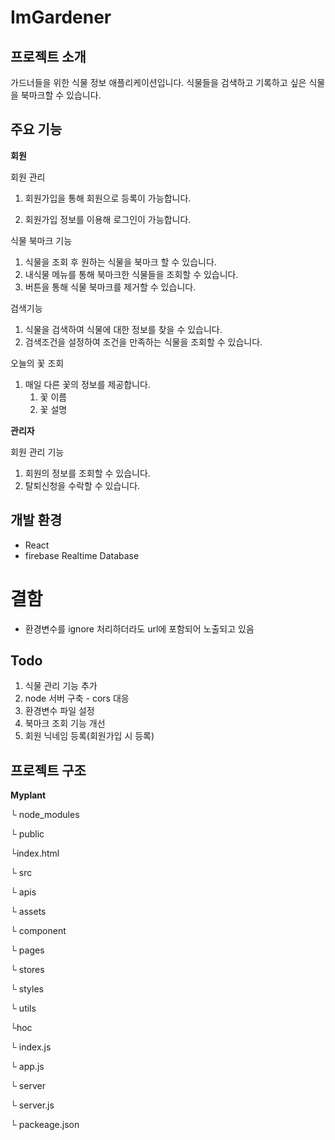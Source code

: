 # ImGardener

## 프로젝트 소개

가드너들을 위한 식물 정보 애플리케이션입니다. 식물들을 검색하고 기록하고 싶은 식물을 북마크할 수 있습니다.

## 주요 기능

**회원**

회원 관리

1. 회원가입을 통해 회원으로 등록이 가능합니다.

1. 회원가입 정보를 이용해 로그인이 가능합니다.

식물 북마크 기능

1. 식물을 조회 후 원하는 식물을 북마크 할 수 있습니다.
2. 내식물 메뉴를 통해 북마크한 식물들을 조회할 수 있습니다.
3. 버튼을 통해 식물 북마크를 제거할 수 있습니다.

검색기능

1. 식물을 검색하여 식물에 대한 정보를 찾을 수 있습니다.
2. 검색조건을 설정하여 조건을 만족하는 식물을 조회할 수 있습니다.

오늘의 꽃 조회

1. 매일 다른 꽃의 정보를 제공합니다.
   1. 꽃 이름
   2. 꽃 설명

**관리자**

회원 관리 기능

1. 회원의 정보를 조회할 수 있습니다.
2. 탈퇴신청을 수락할 수 있습니다.

## 개발 환경

- React
- firebase Realtime Database

# 결함

- 환경변수를 ignore 처리하더라도 url에 포함되어 노출되고 있음

## Todo

1. 식물 관리 기능 추가
2. node 서버 구축 - cors 대응
3. 환경변수 파일 설정
4. 북마크 조회 기능 개선
5. 회원 닉네임 등록(회원가입 시 등록)

## 프로젝트 구조

**Myplant**

└ node_modules

└ public

└index.html

└ src

└ apis

└ assets

└ component

└ pages

└ stores

└ styles

└ utils

└hoc

└ index.js

└ app.js

└ server

└ server.js

└ packeage.json
